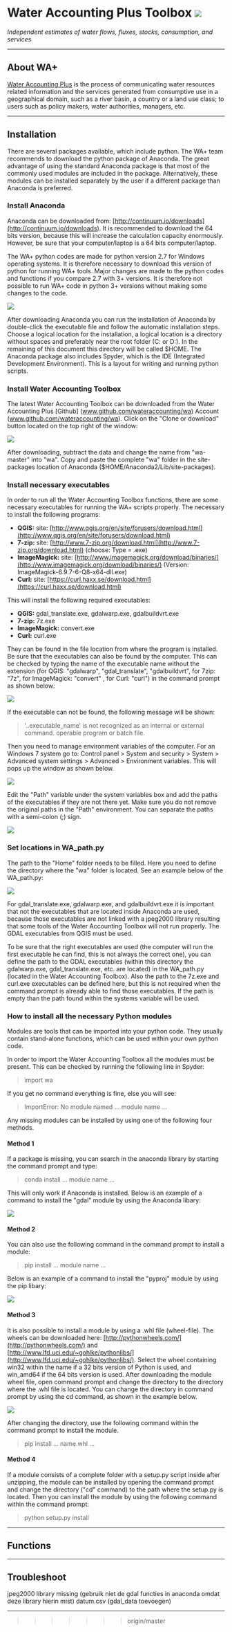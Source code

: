 # Water Accounting Plus Toolbox  ![](figs/wa_logo.png) 

_Independent estimates of water flows, fluxes, stocks, consumption, and services_

---

## <a name="About WA+"></a>About WA+

[Water Accounting Plus](http://wateraccounting.org/index.html) is the process of communicating water resources related information and the services generated from consumptive use in a geographical domain, such as a river basin, a country or a land use class; to users such as policy makers, water authorities, managers, etc.

---

## <a name="Installation"></a>Installation

There are several packages available, which include python. The WA+ team recommends to download the python package of Anaconda. The great advantage of using the standard Anaconda package is that most of the commonly used modules are included in the package. Alternatively, these modules can be installed separately by the user if a different package than Anaconda is preferred.

### <a name="Install Anaconda"></a>Install Anaconda

Anaconda can be downloaded from: [http://continuum.io/downloads](http://continuum.io/downloads). It is recommended to download  the 64 bits version, because this will increase the calculation capacity enormously. However, be sure that your computer/laptop is a 64 bits computer/laptop. 

The WA+ python codes are made for python version 2.7 for Windows operating systems. It is therefore necessary to download this version of python for running WA+ tools. Major changes are made to the python codes and functions if you compare 2.7 with 3+ versions. It is therefore not possible to run WA+ code in python 3+ versions without making some changes to the code.

![](figs/anaconda_install.png) 

After downloading Anaconda you can run the installation of Anaconda by double-click the executable file and follow the automatic installation steps. Choose a logical location for the installation, a logical location is a directory without spaces and preferably near the root folder (C: or D:). In the remaining of this document this directory will be called $HOME. 
The Anaconda package also includes Spyder, which is the IDE (Integrated Development Environment). This is a layout for writing and running python scripts.

### <a name="Install Water Accounting Toolbox"></a>Install Water Accounting Toolbox

The latest Water Accounting Toolbox can be downloaded from the Water Accounting Plus [Github] (www.github.com/wateraccounting/wa) Account (www.github.com/wateraccounting/wa). Click on the "Clone or download" button located on the top right of the window:

![](figs/wa_clone.png) 

After downloading, subtract the data and change the name from "wa-master" into "wa". Copy and paste the complete "wa" folder in the site-packages location of Anaconda ($HOME/Anaconda2/Lib/site-packages). 

### <a name="Install necessary executables"></a>Install necessary executables

In order to run all the Water Accounting Toolbox functions, there are some necessary executables for running the WA+ scripts properly. The necessary to install the following programs:
- **QGIS:** site: [http://www.qgis.org/en/site/forusers/download.html](http://www.qgis.org/en/site/forusers/download.html)
- **7-zip:** site: [http://www.7-zip.org/download.html](http://www.7-zip.org/download.html) (choose: Type = .exe)
- **ImageMagick:** site: [http://www.imagemagick.org/download/binaries/](http://www.imagemagick.org/download/binaries/) (Version: ImageMagick-6.9.7-6-Q8-x64-dll.exe)
- **Curl:** site: [https://curl.haxx.se/download.html](https://curl.haxx.se/download.html) 

This will install the following required executables: 

- **QGIS:** gdal_translate.exe, gdalwarp.exe, gdalbuildvrt.exe
- **7-zip:** 7z.exe
- **ImageMagick:** convert.exe
- **Curl:** curl.exe

They can be found in the file location from where the program is installed. Be sure that the executables can also be found by the computer. This can be checked by typing the name of the executable name without the extension (for QGIS: "gdalwarp", "gdal_translate", "gdalbuildvrt", for 7zip: "7z", for ImageMagick: "convert" , for Curl: "curl") in the command prompt as shown below:

![](figs/check_exe_cmd.png)

If the executable can not be found, the following message will be shown:

>'..executable_name' is not recognized as an internal or external command. 
>operable program or batch file.

Then you need to manage environment variables of the computer. For an Windows 7 system go to: 
Control panel > System and security > System > Advanced system settings > Advanced > Environment variables. 
This will pops up the window as shown below.

![](figs/environment_variables.png) 

Edit the "Path" variable under the system variables box and add the paths of the executables if they are not there yet. Make sure you do not remove the original paths in the "Path" environment. You can separate the paths with a semi-colon (;) sign.

![](figs/edit_system_variables.png)

### <a name="Set locations in WA_path.py"></a>Set locations in WA_path.py

The path to the "Home" folder needs to be filled. Here you need to define the directory where the "wa" folder is located. See an example below of the WA_path.py:

![](figs/wa_path.png)

For gdal_translate.exe, gdalwarp.exe, and gdalbuildvrt.exe it is important that not the executables that are located inside Anaconda are used, because those executables are not linked with a jpeg2000 library resulting that some tools of the Water Accounting Toolbox will not run properly. The GDAL executables from QGIS must be used.

To be sure that the right executables are used (the computer will run the first executable he can find, this is not always the correct one), you can define the path to the GDAL executables (within this directory the gdalwarp.exe, gdal_translate.exe, etc. are located) in the WA_path.py (located in the Water Accounting Toolbox). Also the path to the 7z.exe and curl.exe executables can be defined here, but this is not required when the command prompt is already able to find those executables. If the path is empty than the path found within the systems variable will be used.

### <a name="How to install all the necessary Python modules"></a>How to install all the necessary Python modules

Modules are tools that can be imported into your python code. They usually contain stand-alone functions, which can be used within your own python code.

In order to import the Water Accounting Toolbox all the modules must be present. This can be checked by running the following line in Spyder:

>import wa

If you get no command everything is fine, else you will see:

>ImportError: No module named ... module name ...

Any missing modules can be installed by using one of the following four methods. 

#### <a name="Method 1"></a>Method 1

If a package is missing, you can search in the anaconda library by starting the command prompt and type:  

>conda install ... module name ...

This will only work if Anaconda is installed. Below is an example of a command to install the "gdal" module by using the Anaconda libary:

![](figs/module_install1.png) 

#### <a name="Method 2"></a>Method 2

You can also use the following command in the command prompt to install a module:

>pip install ... module name ...

Below is an example of a command to install the "pyproj" module by using the pip libary:

![](figs/module_install2.png) 

#### <a name="Method 3"></a>Method 3

It is also possible to install a module by using a .whl file (wheel-file). The wheels can be downloaded here: [http://pythonwheels.com/](http://pythonwheels.com/) and [http://www.lfd.uci.edu/~gohlke/pythonlibs/](http://www.lfd.uci.edu/~gohlke/pythonlibs/). Select the wheel containing win32 within the name if a 32 bits version of Python is used, and win_amd64 if the 64 bits version is used. After downloading the module wheel file, open command prompt and change the directory to the directory where the .whl file is located. You can change the directory in command prompt by using the cd command, as shown in the example below. 

![](figs/module_install3.png) 

After changing the directory, use the following command within the command prompt to install the module.

>pip install ... name.whl ... 

#### <a name="Method 4"></a>Method 4

If a module consists of a complete folder with a setup.py script inside after unzipping, the module can be installed by opening the command prompt and change the directory ("cd" command) to the path where the setup.py is located. Then you can install the module by using the following command within the command prompt:

>python setup.py install

---

## <a name="Functions"></a>Functions


---

## <a name="Troubleshoot"></a>Troubleshoot

jpeg2000 library missing (gebruik niet de gdal functies in anaconda omdat deze library hierin mist)
datum.csv  (gdal_data toevoegen)


---

>>>>>>> origin/master
